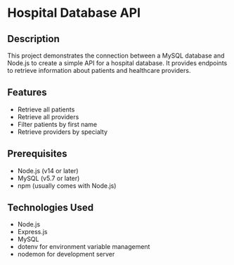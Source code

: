 # Hospital Database API

## Description
This project demonstrates the connection between a MySQL database and Node.js to create a simple API for a hospital database. It provides endpoints to retrieve information about patients and healthcare providers.

## Features
- Retrieve all patients
- Retrieve all providers
- Filter patients by first name
- Retrieve providers by specialty

## Prerequisites
- Node.js (v14 or later)
- MySQL (v5.7 or later)
- npm (usually comes with Node.js)


## Technologies Used
- Node.js
- Express.js
- MySQL
- dotenv for environment variable management
- nodemon for development server
